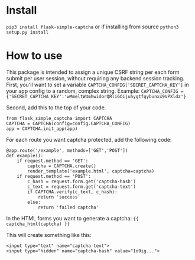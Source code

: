 # Install
`pip3 install flask-simple-captcha`
or if installing from source
```python3 setup.py install```

# How to use
This package is intended to assign a unique CSRF string per each form submit per user session, without requiring any backend session tracking. First, you'll want to set a variable `CAPTCHA_CONFIG['SECRET_CAPTCHA_KEY']` in your app config to a random, complex string. Example: `CAPTCHA_CONFIG = {'SECRET_CAPTCHA_KEY':'wMmeltW4mhwidorQRli6Oijuhygtfgybunxx9VPXldz'}`

Second, add this to the top of your code.

```
from flask_simple_captcha import CAPTCHA
CAPTCHA = CAPTCHA(config=config.CAPTCHA_CONFIG)
app = CAPTCHA.init_app(app)
```

For each route you want captcha protected, add the following code:

```
@app.route('/example', methods=['GET','POST'])
def example():
    if request.method == 'GET':
        captcha = CAPTCHA.create()
        render_template('example.html', captcha=captcha)
    if request.method == 'POST':
        c_hash = request.form.get('captcha-hash')
        c_text = request.form.get('captcha-text')
        if CAPTCHA.verify(c_text, c_hash):
            return 'success'
        else:
            return 'failed captcha'
```
        

In the HTML forms you want to generate a captcha: `{{ captcha_html(captcha) }}`

This will create something like this:
```
<input type="text" name="captcha-text">
<input type="hidden" name="captcha-hash" value="1o9ig...">
```
